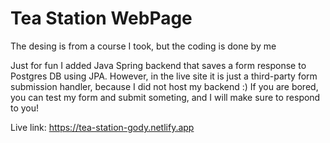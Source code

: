 # Tea Station WebPage

The desing is from a course I took, but the coding is done by me

Just for fun I added Java Spring backend that saves a form response to Postgres DB using JPA.
However, in the live site it is just a third-party form submission handler, because I did not host my backend :)
If you are bored, you can test my form and submit someting, and I will make sure to respond to you!

Live link: https://tea-station-gody.netlify.app
